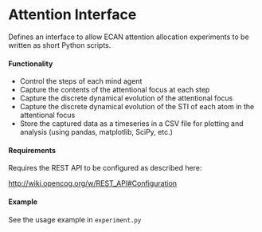 Attention Interface
===================

Defines an interface to allow ECAN attention allocation experiments to be written as short Python scripts.

#### Functionality

- Control the steps of each mind agent
- Capture the contents of the attentional focus at each step
- Capture the discrete dynamical evolution of the attentional focus
- Capture the discrete dynamical evolution of the STI of each atom in the attentional focus
- Store the captured data as a timeseries in a CSV file for plotting and analysis (using pandas, matplotlib, SciPy, etc.)

#### Requirements

Requires the REST API to be configured as described here:

http://wiki.opencog.org/w/REST_API#Configuration

#### Example

See the usage example in ```experiment.py```
